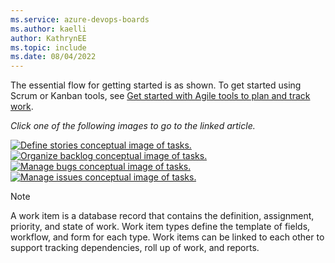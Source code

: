 ```yaml
---
ms.service: azure-devops-boards
ms.author: kaelli
author: KathrynEE
ms.topic: include
ms.date: 08/04/2022
---
```


The essential flow for getting started is as shown. To get started using Scrum or Kanban tools, see [Get started with Agile tools to plan and track work](../get-started/what-is-azure-boards.md).  

*Click one of the following images to go to the linked article.*

[![Define stories conceptual image of tasks.](../backlogs/media/overview/gs-planning-define-stories.png)](../backlogs/create-your-backlog.md)[![Organize backlog conceptual image of tasks.](../backlogs/media/overview/gs-planning-organize-backlog.png)](../backlogs/organize-backlog.md)[![Manage bugs conceptual image of tasks.](../backlogs/media/overview/gs-planning-manage-bugs.png)](../backlogs/manage-bugs.md)[![Manage issues conceptual image of tasks.](../backlogs/media/overview/gs-planning-manage-issues.png)](../backlogs/manage-issues-impediments.md)

> [!NOTE]  
> A work item is a database record that contains the definition, assignment, priority, and state of work. Work item types define the template of fields, workflow, and form for each type. Work items can be linked to each other to support tracking dependencies, roll up of work, and reports.  
